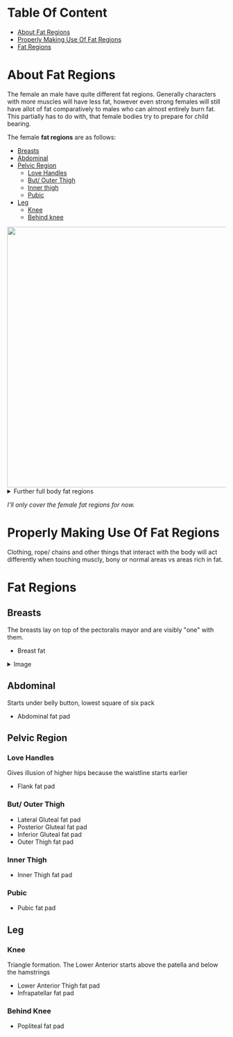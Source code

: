 # Table Of Content
- [About Fat Regions](#About-Fat-Regions)
- [Properly Making Use Of Fat Regions](#Properly-Making-Use-Of-Fat-Regions)
- [Fat Regions](#Fat-Regions)

# About Fat Regions
The female an male have quite different fat regions. Generally characters with more muscles will have less fat, however even strong females will still have allot of fat comparatively to males who can almost entirely burn fat. This partially has to do with, that female bodies try to prepare for child bearing. 

The female **fat regions** are as follows:

- [Breasts](#Breasts)
- [Abdominal](#Abdominal)
- [Pelvic Region](#Pelvic-Region)
     - [Love Handles](#Love-Handles)
     - [But/ Outer Thigh](#But-Outer-Thigh)
     - [Inner thigh](#Inner-Thigh)
     - [Pubic](#Pubic)
- [Leg](#Leg)
     - [Knee](#Knee)
     - [Behind knee](#Behind-Knee)

<img src="https://i.imgur.com/Zr60let.jpg" width="600">

<details>
<summary>Further full body fat regions</summary>

<img src="https://i.imgur.com/9k3ItMx.png" width="500">
<img src="https://i.imgur.com/5EKhlzH.png" width="500">
<img src="https://i.imgur.com/PRM8y0k.png" width="500">
<img src="https://i.imgur.com/i1VkDi5.jpg" width="500">
<img src="https://i.imgur.com/dVYblqE.jpg" width="500">
<img src="https://i.imgur.com/EqT8UsY.png" width="500">
<img src="https://i.imgur.com/AZ1HgTs.jpg" width="500">
<img src="https://i.imgur.com/7uPiwQ8.png" width="500">

</details>

_I'll only cover the female fat regions for now._

# Properly Making Use Of Fat Regions
Clothing, rope/ chains and other things that interact with the body will act differently when touching muscly, bony or normal areas vs areas rich in fat.

# Fat Regions
## Breasts
The breasts lay on top of the pectoralis mayor and are visibly "one" with them.
- Breast fat

<details>
<summary>Image</summary>

<img src="https://i.imgur.com/AfwKWBy.jpg" width="500">
<img src="https://i.imgur.com/BLMBzaR.png" width="500">
<img src="https://i.imgur.com/QkSASPy.png" width="500">
<img src="https://i.imgur.com/yR43aCu.png" width="500">
<img src="https://i.imgur.com/nbnE1Zx.png" width="500">
<img src="https://i.imgur.com/s4luaJL.jpg" width="500">
<img src="https://i.imgur.com/cvTZKhf.jpg" width="500">
<img src="https://i.imgur.com/jPxPD5z.jpg" width="500">

</details>

## Abdominal
Starts under belly button, lowest square of six pack
- Abdominal fat pad

## Pelvic Region
### Love Handles
Gives illusion of higher hips because the waistline starts earlier
- Flank fat pad

### But/ Outer Thigh
- Lateral Gluteal fat pad
- Posterior Gluteal fat pad
- Inferior Gluteal fat pad
- Outer Thigh fat pad

### Inner Thigh
- Inner Thigh fat pad

### Pubic
- Pubic fat pad

## Leg
### Knee
Triangle formation. The Lower Anterior starts above the patella and below the hamstrings
- Lower Anterior Thigh fat pad
- Infrapatellar fat pad

### Behind Knee
- Popliteal fat pad